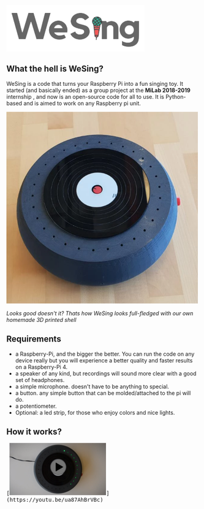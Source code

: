 <img src="Images/WeSingLogo.png"></img>

## What the hell is WeSing?
WeSing is a code that turns your Raspberry Pi into a fun singing toy.
It started (and basically ended) as a group project at the **MiLab 2018-2019** internship , and now is an open-source code for all to use.
It is Python-based and is aimed to work on any Raspberry pi unit.

<kbd>
<img src="Images/Prototype.png" height="500" width="500"></img>
</kbd>

_Looks good doesn't it? Thats how WeSing looks full-fledged with our own homemade 3D printed shell_


## Requirements
* a Raspberry-Pi, and the bigger the better. You can run the code on any device really but you will experience a better quality and faster results on a Raspberry-Pi 4.
* a speaker of any kind, but recordings will sound more clear with a good set of headphones.
* a simple microphone. doesn't have to be anything to special.
* a button. any simple button that can be molded/attached to the pi will do.
* a potentiometer.
* Optional: a led strip, for those who enjoy colors and nice lights.

## How it works?

<kbd>
[<img src="Images/PlayVideo.png" width="50%"></img>](https://youtu.be/ua87AhBrVBc)
</kbd>
